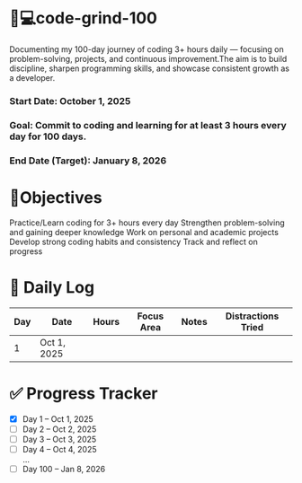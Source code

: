 # 🚀💻code-grind-100
Documenting my 100-day journey of coding 3+ hours daily — focusing on problem-solving, projects, and continuous improvement.The aim is to build discipline, sharpen programming skills, and showcase consistent growth as a developer.
### Start Date: October 1, 2025
### Goal: Commit to coding and learning for at least 3 hours every day for 100 days.
### End Date (Target): January 8, 2026

# 🎯Objectives
Practice/Learn coding for 3+ hours every day
Strengthen problem-solving and gaining deeper knowledge
Work on personal and academic projects
Develop strong coding habits and consistency
Track and reflect on progress

# 📅 Daily Log  
| Day | Date       | Hours | Focus Area      | Notes | Distractions Tried |
|-----|-----------|-------|-----------------|-------|-------------------|
| 1   | Oct 1, 2025 |   |          |  |  |


# ✅ Progress Tracker  
- [x] Day 1 – Oct 1, 2025  
- [ ] Day 2 – Oct 2, 2025  
- [ ] Day 3 – Oct 3, 2025  
- [ ] Day 4 – Oct 4, 2025  
...
- [ ] Day 100 – Jan 8, 2026 
